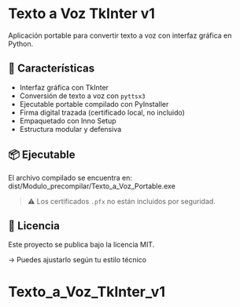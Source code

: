 # Texto a Voz TkInter v1

Aplicación portable para convertir texto a voz con interfaz gráfica en Python.

## 🧩 Características

- Interfaz gráfica con TkInter
- Conversión de texto a voz con `pyttsx3`
- Ejecutable portable compilado con PyInstaller
- Firma digital trazada (certificado local, no incluido)
- Empaquetado con Inno Setup
- Estructura modular y defensiva

## 📦 Ejecutable

El archivo compilado se encuentra en: dist/Modulo_precompilar/Texto_a_Voz_Portable.exe


> ⚠️ Los certificados `.pfx` no están incluidos por seguridad.

## 📄 Licencia

Este proyecto se publica bajo la licencia MIT.

→ Puedes ajustarlo según tu estilo técnico
# Texto_a_Voz_TkInter_v1